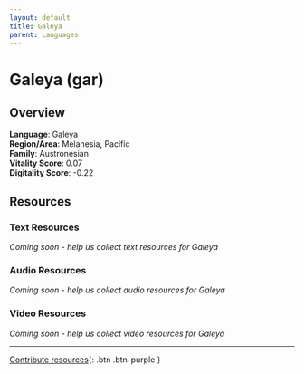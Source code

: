 ```yaml
---
layout: default
title: Galeya
parent: Languages
---
```


# Galeya (gar)

## Overview

**Language**: Galeya  
**Region/Area**: Melanesia, Pacific  
**Family**: Austronesian  
**Vitality Score**: 0.07  
**Digitality Score**: -0.22  

## Resources

### Text Resources
*Coming soon - help us collect text resources for Galeya*

### Audio Resources
*Coming soon - help us collect audio resources for Galeya*

### Video Resources
*Coming soon - help us collect video resources for Galeya*

---

[Contribute resources](https://fairtrain.github.io/){: .btn .btn-purple }
